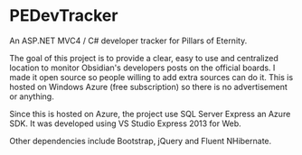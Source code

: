 PEDevTracker
=============

An ASP.NET MVC4 / C# developer tracker for Pillars of Eternity. 

The goal of this project is to provide a clear, easy to use and centralized location to monitor Obsidian's developers posts on the official boards.
I made it open source so people willing to add extra sources can do it. This is hosted on Windows Azure (free subscription) so there is no advertisement or anything.

Since this is hosted on Azure, the project use SQL Server Express an Azure SDK. It was developed using VS Studio Express 2013 for Web.

Other dependencies include Bootstrap, jQuery and Fluent NHibernate.